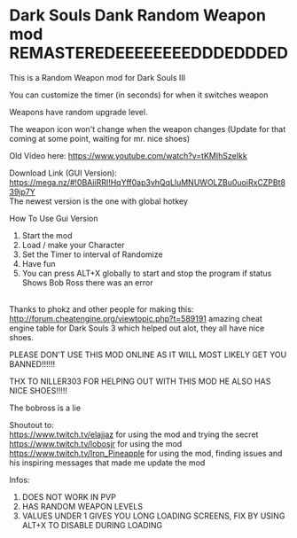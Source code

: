 # Dark Souls Dank Random Weapon mod REMASTEREDEEEEEEEEDDDEDDDED
This is a Random Weapon mod for Dark Souls III<br />

You can customize the timer (in seconds) for when it switches weapon<br />

Weapons have random upgrade level.<br />

The weapon icon won't change when the weapon changes (Update for that coming at some point, waiting for mr. nice shoes)<br />

Old Video here: https://www.youtube.com/watch?v=tKMIhSzeIkk <br />

Download Link (GUI Version): https://mega.nz/#!0BAiiRRI!HqYff0ap3vhQqLluMNUWOLZBu0uoiRxCZPBt839jp7Y<br>
The newest version is the one with global hotkey<br>

How To Use Gui Version
1. Start the mod
2. Load / make your Character
3. Set the Timer to interval of Randomize
4. Have fun
5. You can press ALT+X globally to start and stop the program
if status Shows Bob Ross there was an error



<br />Thanks to phokz and other people for making this: http://forum.cheatengine.org/viewtopic.php?t=589191 amazing cheat engine table for Dark Souls 3 which helped out alot, they all have nice shoes. <br />

PLEASE DON'T USE THIS MOD ONLINE AS IT WILL MOST LIKELY  GET YOU BANNED!!!!!!<br />

THX TO NILLER303 FOR HELPING OUT WITH THIS MOD HE ALSO HAS NICE SHOES!!!!!<br />

The bobross is a lie<br />

Shoutout to:<br />
https://www.twitch.tv/elajjaz for using the mod and trying the secret<br />
https://www.twitch.tv/lobosjr for using the mod<br />
https://www.twitch.tv/Iron_Pineapple for using the mod, finding issues and his inspiring messages that made me update the mod<br />

Infos:
1. DOES NOT WORK IN PVP
2. HAS RANDOM WEAPON LEVELS
3. VALUES UNDER 1 GIVES YOU LONG LOADING SCREENS, FIX BY USING ALT+X TO DISABLE DURING LOADING
